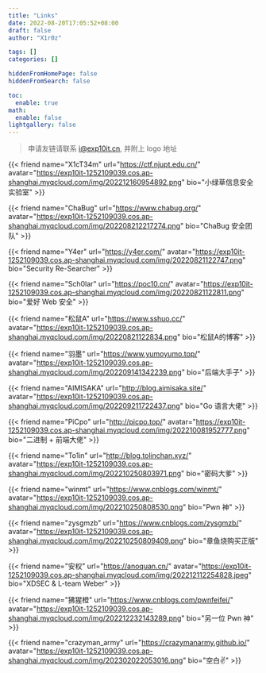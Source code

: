 ```yaml
---
title: "Links"
date: 2022-08-20T17:05:52+08:00
draft: false
author: "X1r0z"

tags: []
categories: []

hiddenFromHomePage: false
hiddenFromSearch: false

toc:
  enable: true
math:
  enable: false
lightgallery: false
---
```


> 申请友链请联系 [i@exp10it.cn](mailto:i@exp10it.cn), 并附上 logo 地址

{{< friend name="X1cT34m" url="https://ctf.njupt.edu.cn/" avatar="https://exp10it-1252109039.cos.ap-shanghai.myqcloud.com/img/202212160954892.png" bio="小绿草信息安全实验室" >}}

{{< friend name="ChaBug" url="https://www.chabug.org/" avatar="https://exp10it-1252109039.cos.ap-shanghai.myqcloud.com/img/202208212217274.png" bio="ChaBug 安全团队" >}}

{{< friend name="Y4er" url="https://y4er.com/" avatar="https://exp10it-1252109039.cos.ap-shanghai.myqcloud.com/img/20220821122747.png" bio="Security Re-Searcher" >}}

{{< friend name="Sch0lar" url="https://poc10.cn/" avatar="https://exp10it-1252109039.cos.ap-shanghai.myqcloud.com/img/20220821122811.png" bio="爱好 Web 安全" >}}

{{< friend name="松鼠A" url="https://www.sshuo.cc/" avatar="https://exp10it-1252109039.cos.ap-shanghai.myqcloud.com/img/20220821122834.png" bio="松鼠A的博客" >}}

{{< friend name="羽墨" url="https://www.yumoyumo.top/" avatar="https://exp10it-1252109039.cos.ap-shanghai.myqcloud.com/img/202209141342239.png" bio="后端大手子" >}}

{{< friend name="AIMISAKA" url="http://blog.aimisaka.site/" avatar="https://exp10it-1252109039.cos.ap-shanghai.myqcloud.com/img/202209211722437.png" bio="Go 语言大佬" >}}

{{< friend name="PiCpo" url="http://picpo.top/" avatar="https://exp10it-1252109039.cos.ap-shanghai.myqcloud.com/img/202210081952777.png" bio="二进制 + 前端大佬" >}}

{{< friend name="To1in" url="http://blog.tolinchan.xyz/" avatar="https://exp10it-1252109039.cos.ap-shanghai.myqcloud.com/img/202210250803971.png" bio="密码大爹" >}}

{{< friend name="winmt" url="https://www.cnblogs.com/winmt/" avatar="https://exp10it-1252109039.cos.ap-shanghai.myqcloud.com/img/202210250808530.png" bio="Pwn 神" >}}

{{< friend name="zysgmzb" url="https://www.cnblogs.com/zysgmzb/" avatar="https://exp10it-1252109039.cos.ap-shanghai.myqcloud.com/img/202210250809409.png" bio="章鱼烧购买正版" >}}

{{< friend name="安权" url="https://anoquan.cn/" avatar="https://exp10it-1252109039.cos.ap-shanghai.myqcloud.com/img/202212112254828.jpeg" bio="XDSEC & L-team Weber" >}}

{{< friend name="狒猩橙" url="https://www.cnblogs.com/pwnfeifei/" avatar="https://exp10it-1252109039.cos.ap-shanghai.myqcloud.com/img/202212232143289.png" bio="另一位 Pwn 神" >}}

{{< friend name="crazyman_army" url="https://crazymanarmy.github.io/" avatar="https://exp10it-1252109039.cos.ap-shanghai.myqcloud.com/img/202302022053016.png" bio="空白✌" >}}